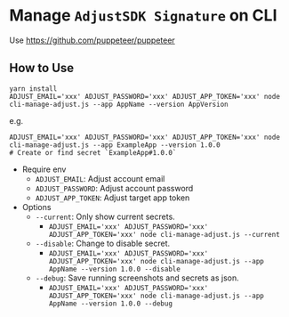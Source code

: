 # Manage `AdjustSDK Signature` on CLI

Use https://github.com/puppeteer/puppeteer

## How to Use

```
yarn install
ADJUST_EMAIL='xxx' ADJUST_PASSWORD='xxx' ADJUST_APP_TOKEN='xxx' node cli-manage-adjust.js --app AppName --version AppVersion
```

e.g.

```
ADJUST_EMAIL='xxx' ADJUST_PASSWORD='xxx' ADJUST_APP_TOKEN='xxx' node cli-manage-adjust.js --app ExampleApp --version 1.0.0
# Create or find secret `ExampleApp#1.0.0`
```

- Require env
  - `ADJUST_EMAIL`: Adjust account email
  - `ADJUST_PASSWORD`: Adjust account password
  - `ADJUST_APP_TOKEN`: Adjust target app token
- Options
  - `--current`: Only show current secrets.
    - `ADJUST_EMAIL='xxx' ADJUST_PASSWORD='xxx' ADJUST_APP_TOKEN='xxx' node cli-manage-adjust.js --current`
  - `--disable`: Change to disable secret.
    - `ADJUST_EMAIL='xxx' ADJUST_PASSWORD='xxx' ADJUST_APP_TOKEN='xxx' node cli-manage-adjust.js --app AppName --version 1.0.0 --disable`
  - `--debug`: Save running screenshots and secrets as json.
    - `ADJUST_EMAIL='xxx' ADJUST_PASSWORD='xxx' ADJUST_APP_TOKEN='xxx' node cli-manage-adjust.js --app AppName --version 1.0.0 --debug`

